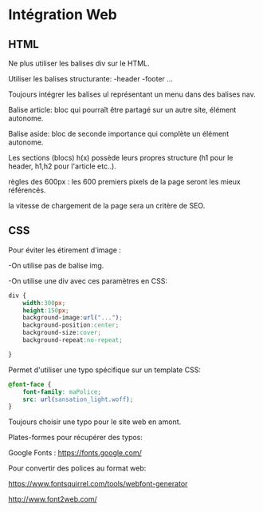 # Intégration Web

## HTML

Ne plus utiliser les balises div sur le HTML.

Utiliser les balises structurante:
-header
-footer
...

Toujours intégrer les balises ul représentant un menu dans des balises nav.

Balise article: bloc qui pourraît être partagé sur un autre site, élément autonome.

Balise aside: bloc de seconde importance qui complète un élément autonome.

Les sections (blocs) h(x) possède leurs propres structure (h1 pour le header, h1,h2 pour l'article etc..).

règles des 600px : les 600 premiers pixels de la page seront les mieux référencés.

la vitesse de chargement de la page sera un critère de SEO.

## CSS

Pour éviter les étirement d'image :

-On utilise pas de balise img.

-On utilise une div avec ces paramètres en CSS:

```CSS
div {
	width:300px;
	height:150px;
	background‐image:url("...");	
	background‐position:center;
	background‐size:cover;	
	background­‐repeat:no-repeat;	

}
```

Permet d'utiliser une typo spécifique sur un template CSS:

```CSS
@font-face {
	font-family: maPolice;
	src: url(sansation_light.woff);
}
```
Toujours choisir une typo pour le site web en amont.

Plates-formes pour récupérer des typos:

Google Fonts : https://fonts.google.com/

Pour convertir des polices au format web:

https://www.fontsquirrel.com/tools/webfont-generator

http://www.font2web.com/




